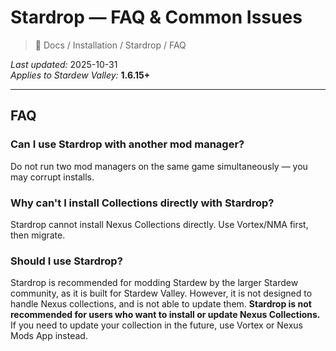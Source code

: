 # Stardrop — FAQ & Common Issues

> 📂 Docs / Installation / Stardrop / FAQ

*Last updated:* 2025-10-31  
*Applies to Stardew Valley:* **1.6.15+**

---

## FAQ

### Can I use Stardrop with another mod manager?
Do not run two mod managers on the same game simultaneously — you may corrupt installs.

### Why can't I install Collections directly with Stardrop?
Stardrop cannot install Nexus Collections directly. Use Vortex/NMA first, then migrate.

### Should I use Stardrop?
Stardrop is recommended for modding Stardew by the larger Stardew community, as it is built for Stardew Valley. However, it is not designed to handle Nexus collections, and is not able to update them. **Stardrop is not recommended for users who want to install or update Nexus Collections.** If you need to update your collection in the future, use Vortex or Nexus Mods App instead.
